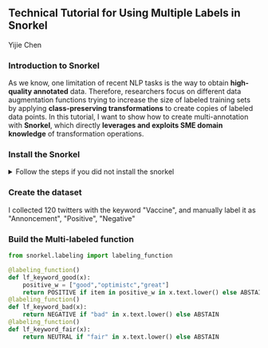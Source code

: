 ## Technical Tutorial for Using Multiple Labels in Snorkel
<a> Yijie Chen </a>

### Introduction to Snorkel

As we know, one limitation of recent NLP tasks is the way to obtain **high-quality annotated** data. Therefore, researchers focus on different data augmentation functions trying to increase the size of labeled training sets by applying **class-preserving transformations** to create copies of labeled data points. In this tutorial, I want to show how to create multi-annotation with **Snorkel**, which directly **leverages and exploits SME domain knowledge** of transformation operations.

### Install the Snorkel
<details>
<summary> Follow the steps if you did not install the snorkel </summary>
<pre><code>
### [OPTIONAL] Activate a virtual environment
conda create --yes -n spam python=3.6
conda activate spam
### Install requirements (both shared and tutorial-specific)
pip install environment_kernels
### We specify PyTorch here to ensure compatibility, but it may not be necessary.
conda install pytorch==1.1.0 -c pytorch
conda install snorkel==0.9.5 -c conda-forge
pip install -r spam/requirements.txt
### Launch the Jupyter notebook interface
jupyter notebook spam
</code></pre>
</details>

### Create the dataset
I collected 120 twitters with the keyword "Vaccine", and manually label it as "Annoncement", "Positive", "Negative"

### Build the Multi-labeled function
```python
from snorkel.labeling import labeling_function

@labeling_function()
def lf_keyword_good(x):
    positive_w = ["good","optimistc","great"]
    return POSITIVE if item in positive_w in x.text.lower() else ABSTAIN
@labeling_function()
def lf_keyword_bad(x):
    return NEGATIVE if "bad" in x.text.lower() else ABSTAIN
@labeling_function()
def lf_keyword_fair(x):
    return NEUTRAL if "fair" in x.text.lower() else ABSTAIN
```




































